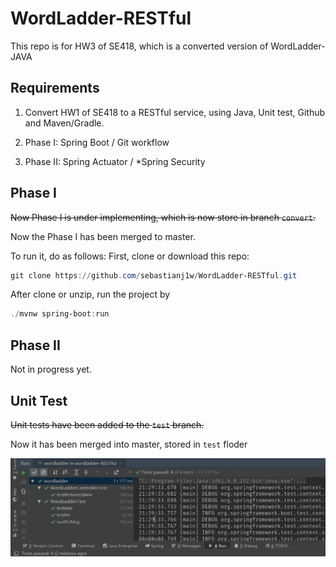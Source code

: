 # WordLadder-RESTful

This repo is for HW3 of SE418, which is a converted version of WordLadder-JAVA

## Requirements

1. Convert HW1 of SE418 to a RESTful service, using Java, Unit test, Github and Maven/Gradle.

2. Phase I: Spring Boot / Git workflow

3. Phase II: Spring Actuator / *Spring Security

## Phase I

~~Now Phase I is under implementing, which is now store in branch `convert`.~~

Now the Phase I has been merged to master.

To run it, do as follows:
First, clone or download this repo:

```powershell
git clone https://github.com/sebastianj1w/WordLadder-RESTful.git
```

After clone or unzip, run the project by

```powershell
./mvnw spring-boot:run
```

## Phase II

Not in progress yet.

## Unit Test

~~Unit tests have been added to the `test` branch.~~

Now it has been merged into master, stored in `test` floder

<img src="./imgs/01.png"/>